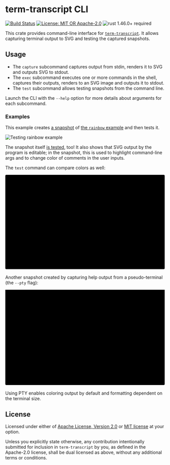 # term-transcript CLI

[![Build Status](https://github.com/slowli/term-transcript/workflows/Rust/badge.svg?branch=master)](https://github.com/slowli/term-transcript/actions)
[![License: MIT OR Apache-2.0](https://img.shields.io/badge/License-MIT%2FApache--2.0-blue)](https://github.com/slowli/term-transcript#license)
![rust 1.46.0+ required](https://img.shields.io/badge/rust-1.46.0+-blue.svg?label=Required%20Rust)

This crate provides command-line interface for [`term-transcript`]. It allows capturing
terminal output to SVG and testing the captured snapshots.

## Usage

- The `capture` subcommand captures output from stdin, renders it to SVG and
  outputs SVG to stdout.
- The `exec` subcommand executes one or more commands in the shell, captures
  their outputs, renders to an SVG image and outputs it to stdout.
- The `test` subcommand allows testing snapshots from the command line.

Launch the CLI with the `--help` option for more details about arguments
for each subcommand.

### Examples

This example creates [a snapshot][snapshot-link]
of [the `rainbow` example][rainbow-example-link] and then tests it.

![Testing rainbow example][test-snapshot-link]

The snapshot itself [is tested][test-link], too! It also shows
that SVG output by the program is editable; in the snapshot, this is used to
highlight command-line args and to change color of comments in the user inputs.

The `test` command can compare colors as well:

![Testing color match][test-color-snapshot-link]

Another snapshot created by capturing help output from a pseudo-terminal
(the `--pty` flag):

![Output of `test-transcript --help`][help-snapshot-link]

Using PTY enables coloring output by default and formatting dependent
on the terminal size.

## License

Licensed under either of [Apache License, Version 2.0](LICENSE-APACHE)
or [MIT license](LICENSE-MIT) at your option.

Unless you explicitly state otherwise, any contribution intentionally submitted
for inclusion in `term-transcript` by you, as defined in the Apache-2.0 license,
shall be dual licensed as above, without any additional terms or conditions. 

[`term-transcript`]: https://crates.io/crates/term-transcript
[snapshot-link]: https://github.com/slowli/term-transcript/blob/master/examples/rainbow.svg
[rainbow-example-link]: https://github.com/slowli/term-transcript/tree/master/e2e-tests/rainbow
[test-snapshot-link]: https://github.com/slowli/term-transcript/raw/HEAD/cli/tests/snapshots/test.svg?sanitize=true
<!-- FIXME: change link similarly to `test-snapshot-link` -->
[test-color-snapshot-link]: tests/snapshots/test-fail.svg
[test-link]: https://github.com/slowli/term-transcript/blob/master/cli/tests/e2e.rs
<!-- FIXME: change link similarly to `test-snapshot-link` -->
[help-snapshot-link]: tests/snapshots/help.svg
